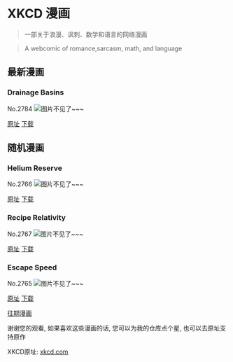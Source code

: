 # XKCD 漫画


> 一部关于浪漫、讽刺、数学和语言的网络漫画

> A webcomic of romance,sarcasm, math, and language


## 最新漫画
### Drainage Basins
No.2784
![图片不见了~~~](https://imgs.xkcd.com/comics/drainage_basins.png)

[原址](https://xkcd.com//2784) [下载](https://imgs.xkcd.com/comics/drainage_basins.png)



## 随机漫画
### Helium Reserve
No.2766
![图片不见了~~~](https://imgs.xkcd.com/comics/helium_reserve.png)

[原址](https://xkcd.com//2766) [下载](https://imgs.xkcd.com/comics/helium_reserve.png)



### Recipe Relativity
No.2767
![图片不见了~~~](https://imgs.xkcd.com/comics/recipe_relativity.png)

[原址](https://xkcd.com//2767) [下载](https://imgs.xkcd.com/comics/recipe_relativity.png)



### Escape Speed
No.2765
![图片不见了~~~](https://imgs.xkcd.com/comics/escape_speed.png)

[原址](https://xkcd.com//2765) [下载](https://imgs.xkcd.com/comics/escape_speed.png)



[往期漫画](image/)

谢谢您的观看, 如果喜欢这些漫画的话, 
您可以为我的仓库点个星, 也可以去原址支持原作

XKCD原址: [xkcd.com](https://xkcd.com)

